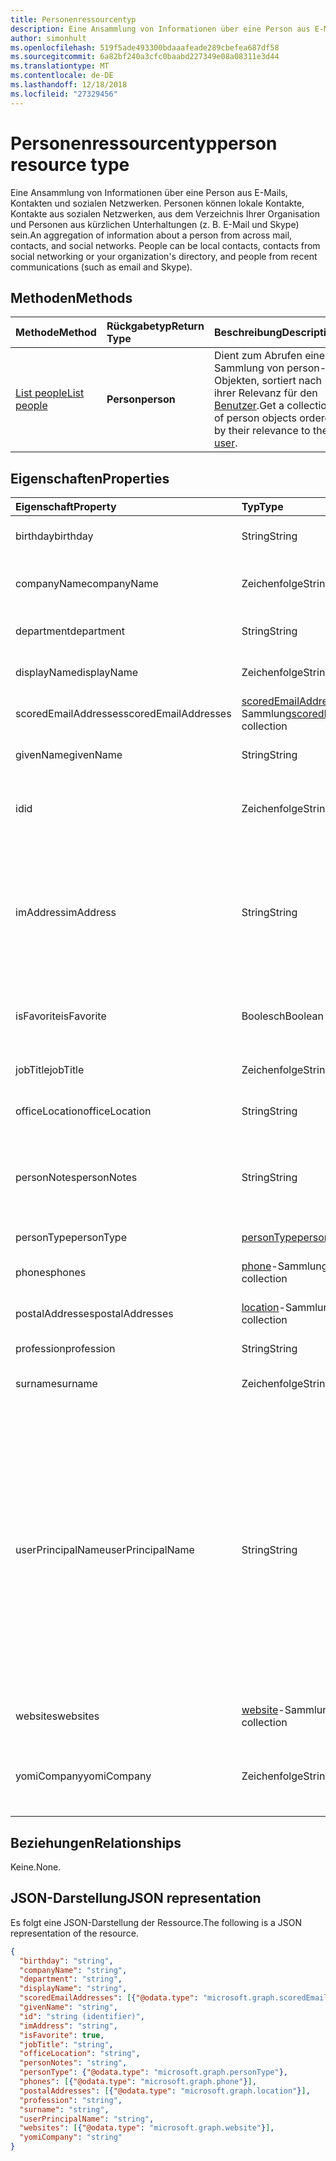 ```yaml
---
title: Personenressourcentyp
description: Eine Ansammlung von Informationen über eine Person aus E-Mails, Kontakten und sozialen Netzwerken. Personen können lokale Kontakte, Kontakte aus sozialen Netzwerken, aus dem Verzeichnis Ihrer Organisation und Personen aus kürzlichen Unterhaltungen (z. B. E-Mail und Skype) sein.
author: simonhult
ms.openlocfilehash: 519f5ade493300bdaaafeade289cbefea687df58
ms.sourcegitcommit: 6a82bf240a3cfc0baabd227349e08a08311e3d44
ms.translationtype: MT
ms.contentlocale: de-DE
ms.lasthandoff: 12/18/2018
ms.locfileid: "27329456"
---
```

# <a name="person-resource-type"></a><span data-ttu-id="cf3ea-104">Personenressourcentyp</span><span class="sxs-lookup"><span data-stu-id="cf3ea-104">person resource type</span></span>

<span data-ttu-id="cf3ea-p102">Eine Ansammlung von Informationen über eine Person aus E-Mails, Kontakten und sozialen Netzwerken. Personen können lokale Kontakte, Kontakte aus sozialen Netzwerken, aus dem Verzeichnis Ihrer Organisation und Personen aus kürzlichen Unterhaltungen (z. B. E-Mail und Skype) sein.</span><span class="sxs-lookup"><span data-stu-id="cf3ea-p102">An aggregation of information about a person from across mail, contacts, and social networks. People can be local contacts, contacts from social networking or your organization's directory, and people from recent communications (such as email and Skype).</span></span>

## <a name="methods"></a><span data-ttu-id="cf3ea-107">Methoden</span><span class="sxs-lookup"><span data-stu-id="cf3ea-107">Methods</span></span>

| <span data-ttu-id="cf3ea-108">Methode</span><span class="sxs-lookup"><span data-stu-id="cf3ea-108">Method</span></span> | <span data-ttu-id="cf3ea-109">Rückgabetyp</span><span class="sxs-lookup"><span data-stu-id="cf3ea-109">Return Type</span></span> | <span data-ttu-id="cf3ea-110">Beschreibung</span><span class="sxs-lookup"><span data-stu-id="cf3ea-110">Description</span></span> |
|:---------------|:--------|:----------|
|[<span data-ttu-id="cf3ea-111">List people</span><span class="sxs-lookup"><span data-stu-id="cf3ea-111">List people</span></span>](../api/user-list-people.md) | <span data-ttu-id="cf3ea-112">**Person**</span><span class="sxs-lookup"><span data-stu-id="cf3ea-112">**person**</span></span> |<span data-ttu-id="cf3ea-113">Dient zum Abrufen einer Sammlung von person-Objekten, sortiert nach ihrer Relevanz für den [Benutzer](../resources/user.md).</span><span class="sxs-lookup"><span data-stu-id="cf3ea-113">Get a collection of person objects ordered by their relevance to the [user](../resources/user.md).</span></span>|

## <a name="properties"></a><span data-ttu-id="cf3ea-114">Eigenschaften</span><span class="sxs-lookup"><span data-stu-id="cf3ea-114">Properties</span></span>

| <span data-ttu-id="cf3ea-115">Eigenschaft</span><span class="sxs-lookup"><span data-stu-id="cf3ea-115">Property</span></span> | <span data-ttu-id="cf3ea-116">Typ</span><span class="sxs-lookup"><span data-stu-id="cf3ea-116">Type</span></span> | <span data-ttu-id="cf3ea-117">Beschreibung</span><span class="sxs-lookup"><span data-stu-id="cf3ea-117">Description</span></span> |
|:---------------|:--------|:----------|
|<span data-ttu-id="cf3ea-118">birthday</span><span class="sxs-lookup"><span data-stu-id="cf3ea-118">birthday</span></span>|<span data-ttu-id="cf3ea-119">String</span><span class="sxs-lookup"><span data-stu-id="cf3ea-119">String</span></span>|<span data-ttu-id="cf3ea-120">Der Geburtstag der Person.</span><span class="sxs-lookup"><span data-stu-id="cf3ea-120">The person's birthday.</span></span>|
|<span data-ttu-id="cf3ea-121">companyName</span><span class="sxs-lookup"><span data-stu-id="cf3ea-121">companyName</span></span>|<span data-ttu-id="cf3ea-122">Zeichenfolge</span><span class="sxs-lookup"><span data-stu-id="cf3ea-122">String</span></span>|<span data-ttu-id="cf3ea-123">Der Name des Unternehmens der Person.</span><span class="sxs-lookup"><span data-stu-id="cf3ea-123">The name of the person's company.</span></span>|
|<span data-ttu-id="cf3ea-124">department</span><span class="sxs-lookup"><span data-stu-id="cf3ea-124">department</span></span>|<span data-ttu-id="cf3ea-125">String</span><span class="sxs-lookup"><span data-stu-id="cf3ea-125">String</span></span>|<span data-ttu-id="cf3ea-126">Die Abteilung der Person.</span><span class="sxs-lookup"><span data-stu-id="cf3ea-126">The person's department.</span></span>|
|<span data-ttu-id="cf3ea-127">displayName</span><span class="sxs-lookup"><span data-stu-id="cf3ea-127">displayName</span></span>|<span data-ttu-id="cf3ea-128">Zeichenfolge</span><span class="sxs-lookup"><span data-stu-id="cf3ea-128">String</span></span>|<span data-ttu-id="cf3ea-129">Der Anzeigename der Person.</span><span class="sxs-lookup"><span data-stu-id="cf3ea-129">The person's display name.</span></span>|
|<span data-ttu-id="cf3ea-130">scoredEmailAddresses</span><span class="sxs-lookup"><span data-stu-id="cf3ea-130">scoredEmailAddresses</span></span>|<span data-ttu-id="cf3ea-131">[scoredEmailAddress](scoredemailaddress.md)-Sammlung</span><span class="sxs-lookup"><span data-stu-id="cf3ea-131">[scoredEmailAddress](scoredemailaddress.md) collection</span></span>|<span data-ttu-id="cf3ea-132">Die E-Mail-Adressen der Person.</span><span class="sxs-lookup"><span data-stu-id="cf3ea-132">The person's email addresses.</span></span>|
|<span data-ttu-id="cf3ea-133">givenName</span><span class="sxs-lookup"><span data-stu-id="cf3ea-133">givenName</span></span>|<span data-ttu-id="cf3ea-134">String</span><span class="sxs-lookup"><span data-stu-id="cf3ea-134">String</span></span>|<span data-ttu-id="cf3ea-135">Der Vorname der Person.</span><span class="sxs-lookup"><span data-stu-id="cf3ea-135">The person's given name.</span></span>|
|<span data-ttu-id="cf3ea-136">id</span><span class="sxs-lookup"><span data-stu-id="cf3ea-136">id</span></span>|<span data-ttu-id="cf3ea-137">Zeichenfolge</span><span class="sxs-lookup"><span data-stu-id="cf3ea-137">String</span></span>|<span data-ttu-id="cf3ea-p103">Eindeutiger Bezeichner für die Person. Schreibgeschützt.</span><span class="sxs-lookup"><span data-stu-id="cf3ea-p103">The person's unique identifier. Read-only.</span></span>|
|<span data-ttu-id="cf3ea-140">imAddress</span><span class="sxs-lookup"><span data-stu-id="cf3ea-140">imAddress</span></span>|<span data-ttu-id="cf3ea-141">String</span><span class="sxs-lookup"><span data-stu-id="cf3ea-141">String</span></span>|<span data-ttu-id="cf3ea-p104">Die VOIP-SIP-Adresse (Voice oder IP; Session Initiation Protocol) der Chatnachricht für den Benutzer. Schreibgeschützt.</span><span class="sxs-lookup"><span data-stu-id="cf3ea-p104">The instant message voice over IP (VOIP) session initiation protocol (SIP) address for the user. Read-only.</span></span>|
|<span data-ttu-id="cf3ea-144">isFavorite</span><span class="sxs-lookup"><span data-stu-id="cf3ea-144">isFavorite</span></span>|<span data-ttu-id="cf3ea-145">Boolesch</span><span class="sxs-lookup"><span data-stu-id="cf3ea-145">Boolean</span></span>|<span data-ttu-id="cf3ea-146">`true`, wenn der Benutzer diese Person als Favorit gekennzeichnet hat.</span><span class="sxs-lookup"><span data-stu-id="cf3ea-146">`true` if the user has flagged this person as a favorite.</span></span>|
|<span data-ttu-id="cf3ea-147">jobTitle</span><span class="sxs-lookup"><span data-stu-id="cf3ea-147">jobTitle</span></span>|<span data-ttu-id="cf3ea-148">Zeichenfolge</span><span class="sxs-lookup"><span data-stu-id="cf3ea-148">String</span></span>|<span data-ttu-id="cf3ea-149">Die Position der Person.</span><span class="sxs-lookup"><span data-stu-id="cf3ea-149">The person's job title.</span></span>|
|<span data-ttu-id="cf3ea-150">officeLocation</span><span class="sxs-lookup"><span data-stu-id="cf3ea-150">officeLocation</span></span>|<span data-ttu-id="cf3ea-151">String</span><span class="sxs-lookup"><span data-stu-id="cf3ea-151">String</span></span>|<span data-ttu-id="cf3ea-152">Der Bürostandort der Person.</span><span class="sxs-lookup"><span data-stu-id="cf3ea-152">The location of the person's office.</span></span>|
|<span data-ttu-id="cf3ea-153">personNotes</span><span class="sxs-lookup"><span data-stu-id="cf3ea-153">personNotes</span></span>|<span data-ttu-id="cf3ea-154">String</span><span class="sxs-lookup"><span data-stu-id="cf3ea-154">String</span></span>|<span data-ttu-id="cf3ea-155">Frei formatierbare Notizen, die der Benutzer zu dieser Person hinzugefügt hat.</span><span class="sxs-lookup"><span data-stu-id="cf3ea-155">Free-form notes that the user has taken about this person.</span></span>|
|<span data-ttu-id="cf3ea-156">personType</span><span class="sxs-lookup"><span data-stu-id="cf3ea-156">personType</span></span>|[<span data-ttu-id="cf3ea-157">personType</span><span class="sxs-lookup"><span data-stu-id="cf3ea-157">personType</span></span>](persontype.md) |<span data-ttu-id="cf3ea-158">Der Personentyp.</span><span class="sxs-lookup"><span data-stu-id="cf3ea-158">The type of person.</span></span>|
|<span data-ttu-id="cf3ea-159">phones</span><span class="sxs-lookup"><span data-stu-id="cf3ea-159">phones</span></span>|<span data-ttu-id="cf3ea-160">[phone](phone.md)-Sammlung</span><span class="sxs-lookup"><span data-stu-id="cf3ea-160">[phone](phone.md) collection</span></span>|<span data-ttu-id="cf3ea-161">Die Telefonnummern der Person.</span><span class="sxs-lookup"><span data-stu-id="cf3ea-161">The person's phone numbers.</span></span>|
|<span data-ttu-id="cf3ea-162">postalAddresses</span><span class="sxs-lookup"><span data-stu-id="cf3ea-162">postalAddresses</span></span>|<span data-ttu-id="cf3ea-163">[location](location.md)-Sammlung</span><span class="sxs-lookup"><span data-stu-id="cf3ea-163">[location](location.md) collection</span></span>|<span data-ttu-id="cf3ea-164">Die Adressen der Person.</span><span class="sxs-lookup"><span data-stu-id="cf3ea-164">The person's addresses.</span></span>|
|<span data-ttu-id="cf3ea-165">profession</span><span class="sxs-lookup"><span data-stu-id="cf3ea-165">profession</span></span>|<span data-ttu-id="cf3ea-166">String</span><span class="sxs-lookup"><span data-stu-id="cf3ea-166">String</span></span>|<span data-ttu-id="cf3ea-167">Der Beruf der Person.</span><span class="sxs-lookup"><span data-stu-id="cf3ea-167">The person's profession.</span></span>|
|<span data-ttu-id="cf3ea-168">surname</span><span class="sxs-lookup"><span data-stu-id="cf3ea-168">surname</span></span>|<span data-ttu-id="cf3ea-169">Zeichenfolge</span><span class="sxs-lookup"><span data-stu-id="cf3ea-169">String</span></span>|<span data-ttu-id="cf3ea-170">Der Nachname der Person.</span><span class="sxs-lookup"><span data-stu-id="cf3ea-170">The person's surname.</span></span>|
|<span data-ttu-id="cf3ea-171">userPrincipalName</span><span class="sxs-lookup"><span data-stu-id="cf3ea-171">userPrincipalName</span></span>|<span data-ttu-id="cf3ea-172">String</span><span class="sxs-lookup"><span data-stu-id="cf3ea-172">String</span></span>|<span data-ttu-id="cf3ea-p105">Der Benutzerprinzipalname der Person. Der UPN ist ein Anmeldename der Person im Internetformat, der auf dem Internetstandard [RFC 822](https://www.ietf.org/rfc/rfc0822.txt) basiert. Gemäß der Konvention sollte er dem E-Mail-Namen der Person zugeordnet sein. Das allgemeine Format lautet alias@domäne.</span><span class="sxs-lookup"><span data-stu-id="cf3ea-p105">The user principal name (UPN) of the person. The UPN is an Internet-style login name for the person based on the Internet standard [RFC 822](https://www.ietf.org/rfc/rfc0822.txt). By convention, this should map to the person's email name. The general format is alias@domain.</span></span>|
|<span data-ttu-id="cf3ea-177">websites</span><span class="sxs-lookup"><span data-stu-id="cf3ea-177">websites</span></span>|<span data-ttu-id="cf3ea-178">[website](website.md)-Sammlung</span><span class="sxs-lookup"><span data-stu-id="cf3ea-178">[website](website.md) collection</span></span>|<span data-ttu-id="cf3ea-179">Die Websites der Person.</span><span class="sxs-lookup"><span data-stu-id="cf3ea-179">The person's websites.</span></span>|
|<span data-ttu-id="cf3ea-180">yomiCompany</span><span class="sxs-lookup"><span data-stu-id="cf3ea-180">yomiCompany</span></span>|<span data-ttu-id="cf3ea-181">Zeichenfolge</span><span class="sxs-lookup"><span data-stu-id="cf3ea-181">String</span></span>|<span data-ttu-id="cf3ea-182">Der phonetische japanische Firmenname des Unternehmens der Person.</span><span class="sxs-lookup"><span data-stu-id="cf3ea-182">The phonetic Japanese name of the person's company.</span></span>|

## <a name="relationships"></a><span data-ttu-id="cf3ea-183">Beziehungen</span><span class="sxs-lookup"><span data-stu-id="cf3ea-183">Relationships</span></span>

<span data-ttu-id="cf3ea-184">Keine.</span><span class="sxs-lookup"><span data-stu-id="cf3ea-184">None.</span></span>

## <a name="json-representation"></a><span data-ttu-id="cf3ea-185">JSON-Darstellung</span><span class="sxs-lookup"><span data-stu-id="cf3ea-185">JSON representation</span></span>

<span data-ttu-id="cf3ea-186">Es folgt eine JSON-Darstellung der Ressource.</span><span class="sxs-lookup"><span data-stu-id="cf3ea-186">The following is a JSON representation of the resource.</span></span>

<!--{
  "blockType": "resource",
  "optionalProperties": [],
  "baseType": "microsoft.graph.entity",
  "@odata.type": "microsoft.graph.person"
}-->

```json
{
  "birthday": "string",
  "companyName": "string",
  "department": "string",
  "displayName": "string",
  "scoredEmailAddresses": [{"@odata.type": "microsoft.graph.scoredEmailAddress"}],
  "givenName": "string",
  "id": "string (identifier)",
  "imAddress": "string",
  "isFavorite": true,
  "jobTitle": "string",
  "officeLocation": "string",
  "personNotes": "string",
  "personType": {"@odata.type": "microsoft.graph.personType"},
  "phones": [{"@odata.type": "microsoft.graph.phone"}],
  "postalAddresses": [{"@odata.type": "microsoft.graph.location"}],
  "profession": "string",
  "surname": "string",
  "userPrincipalName": "string",
  "websites": [{"@odata.type": "microsoft.graph.website"}],
  "yomiCompany": "string"
}

```

<!-- uuid: 8fcb5dbc-d5aa-4681-8e31-b001d5168d79
2015-10-25 14:57:30 UTC -->
<!-- {
  "type": "#page.annotation",
  "description": "person resource",
  "keywords": "",
  "section": "documentation",
  "tocPath": ""
}-->

